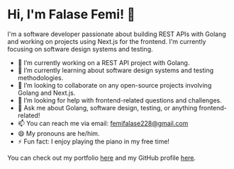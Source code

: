 # Hi, I'm Falase Femi! 👋

I'm a software developer passionate about building REST APIs with Golang and working on projects using Next.js for the frontend. I'm currently focusing on software design systems and testing.

- 🔭 I’m currently working on a REST API project with Golang.
- 🌱 I’m currently learning about software design systems and testing methodologies.
- 👯 I’m looking to collaborate on any open-source projects involving Golang and Next.js.
- 🤔 I’m looking for help with frontend-related questions and challenges.
- 💬 Ask me about Golang, software design, testing, or anything frontend-related!
- 📫 You can reach me via email: femifalase228@gmail.com
- 😄 My pronouns are he/him.
- ⚡ Fun fact: I enjoy playing the piano in my free time!

You can check out my portfolio [here](https://personal-portfolio-ten-lac.vercel.app/) and my GitHub profile [here](https://github.com/Falasefemi2).
